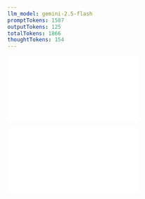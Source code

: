 ```yaml
---
llm_model: gemini-2.5-flash
promptTokens: 1587
outputTokens: 125
totalTokens: 1866
thoughtTokens: 154
---
```


![@](steps/_.7a9db369.md)

![@](steps/response.f7aa10df.md)